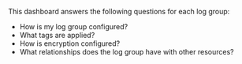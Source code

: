 This dashboard answers the following questions for each log group:

- How is my log group configured?
- What tags are applied?
- How is encryption configured?
- What relationships does the log group have with other resources?
